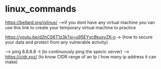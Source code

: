 # linux_commands
https://bellard.org/jslinux/  -->if you dont have any virtual machine you van use this link to create your temporary virtual machine to practice

https://youtu.be/d2hCS6T1z3k?si=u95EYyc8kuxyZK-o  -> (how to secure your data and protect from any vulnerable activity)

--> ping 8.8.8.8 -t  (to continuously ping the specic server)
--> https://cidr.xyz/  (to know CIDR range of an Ip / how many ip address it can make)
